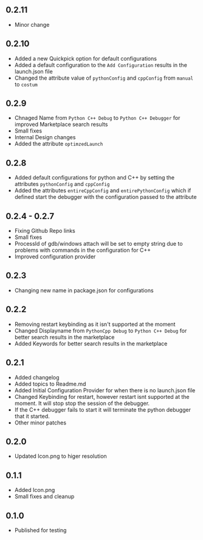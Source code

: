 ## 0.2.11
* Minor change

## 0.2.10
* Added a new Quickpick option for default configurations
* Added a default configuration to the `Add Configuration` results in the launch.json file
* Changed the attribute value of `pythonConfig` and `cppConfig` from `manual` to `costum`

## 0.2.9
* Chnaged Name from `Python C++ Debug` to `Python C++ Debugger` for improved Marketplace search results
* Small fixes
* Internal Design changes
* Added the attribute `optimzedLaunch`

## 0.2.8
* Added default configurations for python and C++ by setting the attributes `pythonConfig` and `cppConfig`
* Added the attributes `entireCppConfig` and `entirePythonConfig` which if defined start the debugger with the configuration passed to the attribute

## 0.2.4 - 0.2.7
* Fixing Github Repo links
* Small fixes
* ProcessId of gdb/windows attach will be set to empty string due to problems with commands in the configuration for C++
* Improved configuration provider

## 0.2.3
* Changing new name in package.json for configurations

## 0.2.2
* Removing restart keybinding as it isn't supported at the moment
* Changed Displayname from `PythonCpp Debug` to `Python C++ Debug` for better search results in the marketplace
* Added Keywords for better search results in the marketplace

## 0.2.1
* Added changelog
* Added topics to Readme.md
* Added Initial Configuration Provider for when there is no launch.json file
* Changed Keybinding for restart, however restart isnt supported at the moment. It will stop stop the session of the debugger.
* If the C++ debugger fails to start it will terminate the python debugger that it started.
* Other minor patches

## 0.2.0
* Updated Icon.png to higer resolution

## 0.1.1
* Added Icon.png
* Small fixes and cleanup

## 0.1.0
* Published for testing
